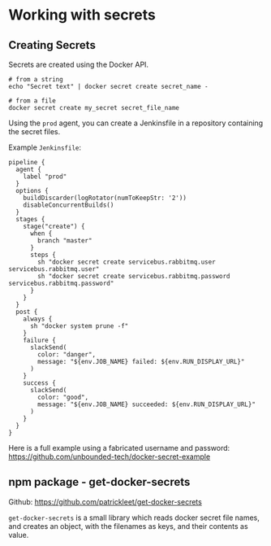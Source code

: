 # Working with secrets

## Creating Secrets

Secrets are created using the Docker API.

```
# from a string
echo "Secret text" | docker secret create secret_name -

# from a file
docker secret create my_secret secret_file_name
```

Using the `prod` agent, you can create a Jenkinsfile in a repository containing
the secret files.

Example `Jenkinsfile`:
```
pipeline {
  agent {
    label "prod"
  }
  options {
    buildDiscarder(logRotator(numToKeepStr: '2'))
    disableConcurrentBuilds()
  }
  stages {
    stage("create") {
      when {
        branch "master"
      }
      steps {
        sh "docker secret create servicebus.rabbitmq.user servicebus.rabbitmq.user"
        sh "docker secret create servicebus.rabbitmq.password servicebus.rabbitmq.password"
      }
    }
  }
  post {
    always {
      sh "docker system prune -f"
    }
    failure {
      slackSend(
        color: "danger",
        message: "${env.JOB_NAME} failed: ${env.RUN_DISPLAY_URL}"
      )
    }
    success {
      slackSend(
        color: "good",
        message: "${env.JOB_NAME} succeeded: ${env.RUN_DISPLAY_URL}"
      )
    }
  }
}
```

Here is a full example using a fabricated username and password:
https://github.com/unbounded-tech/docker-secret-example


## npm package - get-docker-secrets

Github: https://github.com/patrickleet/get-docker-secrets

`get-docker-secrets` is a small library which reads docker secret file names,
and creates an object, with the filenames as keys, and their contents as value.